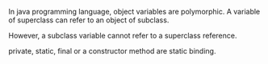 In java programming language, object variables are polymorphic. A variable of superclass can refer to an object of subclass. 

However, a subclass variable cannot refer to a superclass reference. 

private, static, final or a constructor  method are static binding.

